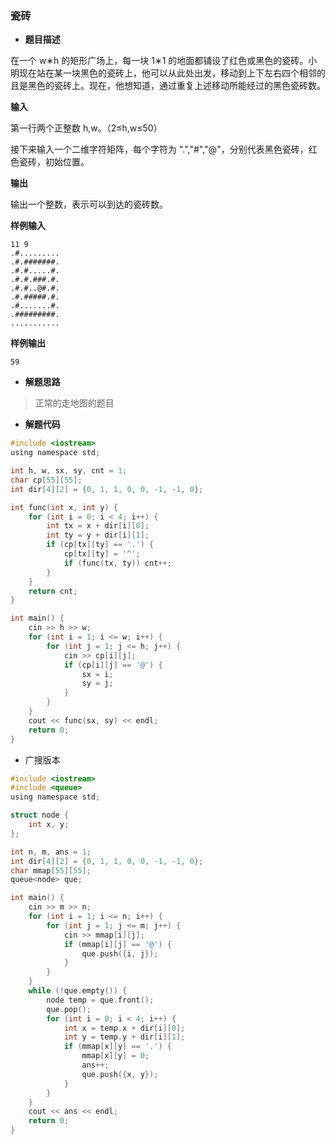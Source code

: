 ### 瓷砖

- **题目描述**

 在一个 w∗h 的矩形广场上，每一块 1∗1 的地面都铺设了红色或黑色的瓷砖。小明现在站在某一块黑色的瓷砖上，他可以从此处出发，移动到上下左右四个相邻的且是黑色的瓷砖上。现在，他想知道，通过重复上述移动所能经过的黑色瓷砖数。

**输入**

 第一行两个正整数 h,w。（2≤h,w≤50）

 接下来输入一个二维字符矩阵，每个字符为 ".","#","@"，分别代表黑色瓷砖，红色瓷砖，初始位置。

**输出**

 输出一个整数，表示可以到达的瓷砖数。

**样例输入**

```
11 9
.#.........
.#.#######.
.#.#.....#.
.#.#.###.#.
.#.#..@#.#.
.#.#####.#.
.#.......#.
.#########.
...........
```

**样例输出**

```
59
```



- **解题思路**

> 正常的走地图的题目



- **解题代码**

``` c
#include <iostream>
using namespace std;

int h, w, sx, sy, cnt = 1;
char cp[55][55];
int dir[4][2] = {0, 1, 1, 0, 0, -1, -1, 0};

int func(int x, int y) {
	for (int i = 0; i < 4; i++) {
		int tx = x + dir[i][0];
		int ty = y + dir[i][1];
		if (cp[tx][ty] == '.') {
			cp[tx][ty] = '^';
			if (func(tx, ty)) cnt++; 
		}
	}
	return cnt;
}

int main() {
	cin >> h >> w;
	for (int i = 1; i <= w; i++) {
		for (int j = 1; j <= h; j++) {
			cin >> cp[i][j];
			if (cp[i][j] == '@') {
				sx = i;
				sy = j;
			}
		}
	}
	cout << func(sx, sy) << endl;
	return 0;
} 
```



- 广搜版本

``` c
#include <iostream>
#include <queue>
using namespace std;

struct node {
    int x, y;
};

int n, m, ans = 1;
int dir[4][2] = {0, 1, 1, 0, 0, -1, -1, 0};
char mmap[55][55];
queue<node> que;

int main() {
    cin >> m >> n;
    for (int i = 1; i <= n; i++) {
        for (int j = 1; j <= m; j++) {
            cin >> mmap[i][j];
            if (mmap[i][j] == '@') {
                que.push({i, j});
            }
        }
    }
    while (!que.empty()) {
        node temp = que.front();
        que.pop();
        for (int i = 0; i < 4; i++) {
            int x = temp.x + dir[i][0];
            int y = temp.y + dir[i][1];
            if (mmap[x][y] == '.') {
                mmap[x][y] = 0;
                ans++;
                que.push({x, y});
            }
        }
    }
    cout << ans << endl;
    return 0;
}
```

